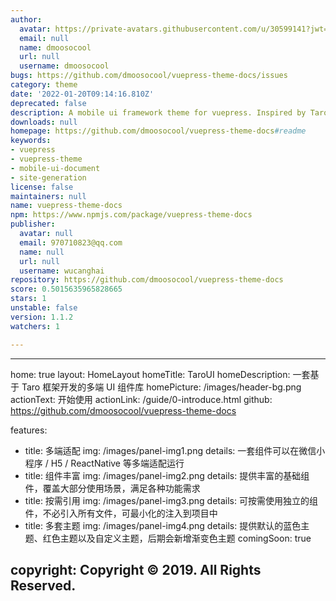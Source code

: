 ```yaml
---
author:
  avatar: https://private-avatars.githubusercontent.com/u/30599141?jwt=eyJhbGciOiJIUzI1NiIsInR5cCI6IkpXVCJ9.eyJpc3MiOiJnaXRodWIuY29tIiwiYXVkIjoicmF3LmdpdGh1YnVzZXJjb250ZW50LmNvbSIsImtleSI6ImtleTEiLCJleHAiOjE3MzQ2NzIzNjAsIm5iZiI6MTczNDY3MTE2MCwicGF0aCI6Ii91LzMwNTk5MTQxIn0.AhjKXwLp8e6spO2DXCe3dhhqo2HiBxER_YHGkB_LNY4&v=4
  email: null
  name: dmoosocool
  url: null
  username: dmoosocool
bugs: https://github.com/dmoosocool/vuepress-theme-docs/issues
category: theme
date: '2022-01-20T09:14:16.810Z'
deprecated: false
description: A mobile ui framework theme for vuepress. Inspired by TaroUI.
downloads: null
homepage: https://github.com/dmoosocool/vuepress-theme-docs#readme
keywords:
- vuepress
- vuepress-theme
- mobile-ui-document
- site-generation
license: false
maintainers: null
name: vuepress-theme-docs
npm: https://www.npmjs.com/package/vuepress-theme-docs
publisher:
  avatar: null
  email: 970710823@qq.com
  name: null
  url: null
  username: wucanghai
repository: https://github.com/dmoosocool/vuepress-theme-docs
score: 0.5015635965828665
stars: 1
unstable: false
version: 1.1.2
watchers: 1

---
```


---
home: true
layout: HomeLayout
homeTitle: TaroUI
homeDescription: 一套基于 Taro 框架开发的多端 UI 组件库
homePicture: /images/header-bg.png
actionText: 开始使用
actionLink: /guide/0-introduce.html
github: https://github.com/dmoosocool/vuepress-theme-docs

features:
- title: 多端适配
  img: /images/panel-img1.png
  details: 一套组件可以在微信小程序 / H5 / ReactNative 等多端适配运行
- title: 组件丰富
  img: /images/panel-img2.png
  details: 提供丰富的基础组件，覆盖大部分使用场景，满足各种功能需求
- title: 按需引用
  img: /images/panel-img3.png
  details: 可按需使用独立的组件，不必引入所有文件，可最小化的注入到项目中
- title: 多套主题
  img: /images/panel-img4.png
  details: 提供默认的蓝色主题、红色主题以及自定义主题，后期会新增渐变色主题
  comingSoon: true

copyright: Copyright © 2019. All Rights Reserved.
---
